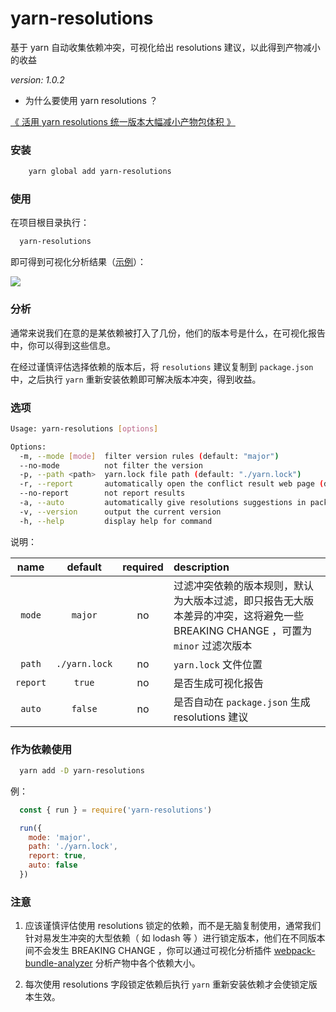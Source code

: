 # yarn-resolutions

基于 yarn 自动收集依赖冲突，可视化给出 resolutions 建议，以此得到产物减小的收益

_version: 1.0.2_

- 为什么要使用 yarn resolutions ？

[《 活用 yarn resolutions 统一版本大幅减小产物包体积 》](https://blog.csdn.net/qq_21567385/article/details/112644629)

### 安装

```bash
    yarn global add yarn-resolutions
```

### 使用

在项目根目录执行：

```bash
  yarn-resolutions
```

即可得到可视化分析结果（[示例](https://fz6m.github.io/yarn-resolutions/)）：

![](https://cdn.jsdelivr.net/gh/fz6m/Private-picgo@moe/img/20210307084644.png)

### 分析

通常来说我们在意的是某依赖被打入了几份，他们的版本号是什么，在可视化报告中，你可以得到这些信息。

在经过谨慎评估选择依赖的版本后，将 `resolutions` 建议复制到 `package.json` 中，之后执行 `yarn` 重新安装依赖即可解决版本冲突，得到收益。

### 选项

```bash
Usage: yarn-resolutions [options]

Options:
  -m, --mode [mode]  filter version rules (default: "major")
  --no-mode          not filter the version
  -p, --path <path>  yarn.lock file path (default: "./yarn.lock")
  -r, --report       automatically open the conflict result web page (default: true)
  --no-report        not report results
  -a, --auto         automatically give resolutions suggestions in package.json (default: false)
  -v, --version      output the current version
  -h, --help         display help for command
```

说明：

|   name   |    default    | required | description                                                                                                                    |
| :------: | :-----------: | :------: | :----------------------------------------------------------------------------------------------------------------------------- |
|  `mode`  |    `major`    |    no    | 过滤冲突依赖的版本规则，默认为大版本过滤，即只报告无大版本差异的冲突，这将避免一些 BREAKING CHANGE ，可置为 `minor` 过滤次版本 |
|  `path`  | `./yarn.lock` |    no    | `yarn.lock` 文件位置                                                                                                           |
| `report` |    `true`     |    no    | 是否生成可视化报告                                                                                                             |
|  `auto`  |    `false`    |    no    | 是否自动在 `package.json` 生成 resolutions 建议                                                                                |

### 作为依赖使用

```bash
  yarn add -D yarn-resolutions
```

例：

```js
  const { run } = require('yarn-resolutions')

  run({
    mode: 'major',
    path: './yarn.lock',
    report: true,
    auto: false
  })
```

### 注意

1. 应该谨慎评估使用 resolutions 锁定的依赖，而不是无脑复制使用，通常我们针对易发生冲突的大型依赖（ 如 lodash 等 ）进行锁定版本，他们在不同版本间不会发生 BREAKING CHANGE ，你可以通过可视化分析插件 [webpack-bundle-analyzer](https://github.com/webpack-contrib/webpack-bundle-analyzer) 分析产物中各个依赖大小。

2. 每次使用 resolutions 字段锁定依赖后执行 `yarn` 重新安装依赖才会使锁定版本生效。
